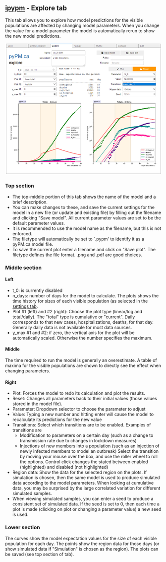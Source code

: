 ## [ipypm](index.md) - Explore tab

This tab allows you to explore how model predictions for the visible populations are affected by changing model parameters.
When you change the value for a model parameter the model is automatically rerun to show the new model predictions.

![explore-tab](img/explore-tab.png)

### Top section

* The top-middle portion of this tab shows the name of the model and a brief description.
* You can make changes to these, and save the current settings for the model in a new file (or update and existing file)
by filling out the filename and clicking "Save model". All current parameter values are set to be the default parameter values.
* It is recommended to use the model name as the filename, but this is not enforced.
* The filetype will automatically be set to `.pypm' to identify it as a pyPM.ca model file.
* To save the current plot enter a filename and click on "Save plot".
The filetype defines the file format. .png and .pdf are good choices.

### Middle section

#### Left

* t_0: is currently disabled
* n_days: number of days for the model to calculate. The plots shows the time history for sizes of each visible population
(as selected in the [settings tab](settings.md).
* Plot #1 (left) and #2 (right): Choose the plot type (linear/log and total/daily). The "total" type is cumulative or "current". Daily corresponds to
that new cases, hospitalizations, deaths, for that day. Generally daily data is not available for most data sources.
* y_max #1 and #2: if zero, the vertical axis for the plot will be automatically scaled. Otherwise the number specifies the maximum.

#### Middle

The time required to run the model is generally an overestimate. A table of maxima for the visible populations
are shown to directly see the effect when changing parameters.

#### Right

* Plot: Forces the model to redo its calculation and plot the results.
* Reset: Changes all parameters back to their initial values (those values stored in the model file).
* Parameter: Dropdown selector to choose the parameter to adjust
* Value: Typing a new number and hitting enter will cause the model to recalculate its predictions for the new value
* Transitions: Select which transitions are to be enabled. Examples of transitions are
  * Modification to parameters on a certain day (such as a change to transmission rate due to changes in lockdown measures)
  * Injections of new members into a population (such as an injection of newly infected members to model an outbreak)
   Select the transition by moving your mouse over the box, and use the roller wheel to roll the options. Control click changes
   the stated between enabled (highlighted) and disabled (not highlighted)
* Region data: Show the data for the selected region on the plots. If simulation is chosen, then the same model is used to produce
simulated data according to the model parameters. When looking at cumulative data, you may be surprised by the large
correlated variation for different simulated samples.
* When viewing simulated samples, you can enter a seed to produce a consistent set of simulated data. If the seed is set to 0, then
each time a plot is made (clicking on plot or changing a parameter value) a new seed is used.

### Lower section

The curves show the model expectation values for the size of each visible population for each day.
The points show the region data for those days (or show simulated data if "Simulation" is chosen as the region).
The plots can be saved (see top section of tab).